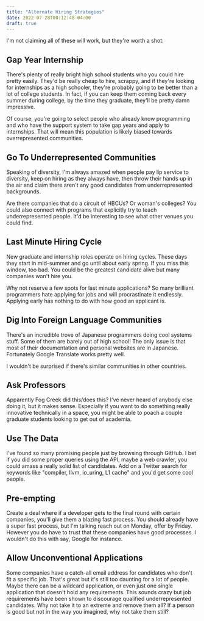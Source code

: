 ```yaml
---
title: "Alternate Hiring Strategies"
date: 2022-07-28T00:12:48-04:00
draft: true
---
```


I'm not claiming all of these will work, but they're worth a shot:

## Gap Year Internship

There's plenty of really bright high school students who you could
hire pretty easily. They'd be really cheap to hire, scrappy, and if
they're looking for internships as a high schooler, they're probably
going to be better than a lot of college students. In fact, if you can
keep them coming back every summer during college, by the time they
graduate, they'll be pretty damn impressive.

Of course, you're going to select people who already know programming
and who have the support system to take gap years and apply to
internships. That will mean this population is likely biased towards
overrepresented communities.

## Go To Underrepresented Communities

Speaking of diversity, I'm always amazed when people pay lip service
to diversity, keep on hiring as they always have, then throw their
hands up in the air and claim there aren't any good candidates from
underrepresented backgrounds.

Are there companies that do a circuit of HBCUs? Or woman's colleges?
You could also connect with programs that explicitly try to teach
underrepresented people. It'd be interesting to see what other
venues you could find.

## Last Minute Hiring Cycle

New graduate and internship roles operate on hiring cycles. These days
they start in mid-summer and go until about early spring. If you miss
this window, too bad. You could be the greatest candidate alive but
many companies won't hire you.

Why not reserve a few spots for last minute applications? So many
brilliant programmers hate applying for jobs and will procrastinate it
endlessly. Applying early has nothing to do with how good an applicant
is.

## Dig Into Foreign Language Communities

There's an incredible trove of Japanese programmers doing cool systems
stuff. Some of them are barely out of high school! The only issue is
that most of their documentation and personal websites are in
Japanese. Fortunately Google Translate works pretty well.

I wouldn't be surprised if there's similar communities in other countries.

## Ask Professors

Apparently Fog Creek did this/does this? I've never heard of anybody
else doing it, but it makes sense. Especially if you want to do
something really innovative technically in a space, you might be able
to poach a couple graduate students looking to get out of academia.

## Use The Data

I've found so many promising people just by browsing through GitHub. I
bet if you did some proper queries using the API, maybe a web crawler,
you could amass a really solid list of candidates. Add on a Twitter
search for keywords like "compiler, llvm, io_uring, L1 cache" and
you'd get some cool people.

## Pre-empting

Create a deal where if a developer gets to the final round with
certain companies, you'll give them a blazing fast process. You should
already have a super fast process, but I'm talking reach out on
Monday, offer by Friday. However you do have to trust that these
companies have good processes. I wouldn't do this with say, Google for
instance.


## Allow Unconventional Applications

Some companies have a catch-all email address for candidates who don't
fit a specific job. That's great but it's still too daunting for a lot
of people. Maybe there can be a wildcard application, or even just one
single application that doesn't hold any requirements. This sounds
crazy but job requirements have been shown to discourage qualified
underrepresented candidates. Why not take it to an extreme and remove
them all? If a person is good but not in the way you imagined, why not
take them still?
